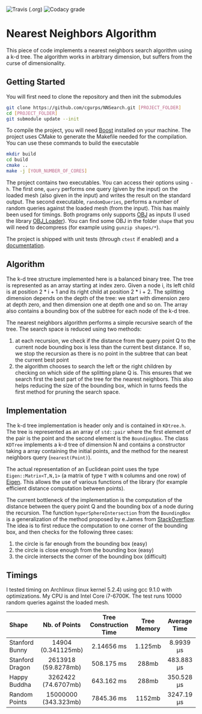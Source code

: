 ![Travis (.org)](https://img.shields.io/travis/cgurps/NNSearch?style=flat-square)
![Codacy grade](https://img.shields.io/codacy/grade/d56fba5d5b514aefbcb469ae29a05dae?style=flat-square)
# Nearest Neighbors Algorithm

This piece of code implements a nearest neighbors search algorithm using a k-d tree.
The algorithm works in arbitrary dimension, but suffers from the curse of dimensionality.

## Getting Started
You will first need to clone the repository and then init the submodules
```sh
git clone https://github.com/cgurps/NNSearch.git [PROJECT_FOLDER]
cd [PROJECT_FOLDER]
git submodule update --init
```
To compile the project, you will need [Boost](https://www.boost.org/) installed on your machine. 
The project uses CMake to generate the Makefile needed for the compilation. You can use these commands to build the executable
```sh
mkdir build
cd build
cmake ..
make -j [YOUR_NUMBER_OF_CORES]
```
The project contains two executables. You can access their options using `-h`. 
The first one, `query` performs one query (given by the input) on the loaded mesh (also given in the input) and writes the result on the standard output.
The second executable, `randomQueries`, performs a number of random queries against the loaded mesh (from the input). 
This has mainly been used for timings. Both programs only supports [OBJ](https://en.wikipedia.org/wiki/Wavefront_.obj_file) 
as inputs (I used the library [OBJ_Loader](https://github.com/Bly7/OBJ-Loader)). You can find some OBJ in the folder `shape`
that you will need to decompress (for example using `gunzip shapes/*`).

The project is shipped with unit tests (through `ctest` if enabled) and a [documentation](https://cgurps.github.io/NNSearch/index.html).

## Algorithm
The k-d tree structure implemented here is a balanced binary tree. 
The tree is represented as an array starting at index zero. Given a node i, its left child is at position 2 * i + 1 and its right child at position 2 * i + 2.
The splitting dimension depends on the depth of the tree: we start with dimension zero at depth zero, and then dimension one at depth one and so on. 
The array also contains a bounding box of the subtree for each node of the k-d tree.

The nearest neighbors algorithm performs a simple recursive search of the tree. The search space is reduced using two methods:
1. at each recursion, we check if the distance from the query point Q to the current node bounding box is less than the current best distance. 
If so, we stop the recursion as there is no point in the subtree that can beat the current best point
2. the algorithm chooses to search the left or the right children by checking on which side of the splitting plane Q is. 
This ensures that we search first the best part of the tree for the nearest neighbors. 
This also helps reducing the size of the bounding box, which in turns feeds the first method for pruning the search space.

## Implementation
The k-d tree implementation is header only and is contained in `KDtree.h`. 
The tree is represented as an array of `std::pair` where the first element of the pair is the point and the second element is the `BoundingBox`.
The class `KDTree` implements a k-d tree of dimension N and contains a constructor taking a array containing the initial points, and the method for the nearest neighbors query (`nearest(Point)`).

The actual representation of an Euclidean point uses the type `Eigen::Matrix<T,N,1>` (a matrix of type `T` with `N` columns and one row) 
of [Eigen](http://eigen.tuxfamily.org/index.php?title=Main_Page). This allows the use of various functions of the library (for example efficient distance computation between points).

The current bottleneck of the implementation is the computation of the distance between the query point Q and the bounding box of a node during the recursion.
The function `hyperSphereIntersection` from the `BoundingBox` is a generalization of the method proposed by e.James from [StackOverflow](https://stackoverflow.com/questions/401847/circle-rectangle-collision-detection-intersection). The idea is to first reduce the computation to one corner of the bounding box, and then checks for the following three cases:
1. the circle is far enough from the bounding box (easy)
2. the circle is close enough from the bounding box (easy)
3. the circle intersects the corner of the bounding box (difficult)

## Timings
I tested timing on Archlinux (linux kernel 5.2.4) using gcc 9.1.0 with optimizations. My CPU is and Intel Core i7-6700K.
The test runs 10000 random queries against the loaded mesh.

| Shape           | Nb. of Points        | Tree Construction Time | Tree Memory  | Average Time |
| :-------------  | :------------------: | :--------------------: | :----------: | :----------: |
| Stanford Bunny  | 14904 (0.341125mb)   | 2.14656 ms              | 1.125mb    |  8.9939 µs  |
| Stanford Dragon | 2613918 (59.8278mb)  | 508.175 ms             | 288mb        | 483.883 µs   |
| Happy Buddha    | 3262422 (74.6707mb)  | 643.162 ms             | 288mb        | 350.528 µs   |
| Random Points   | 15000000 (343.323mb) | 7845.36 ms             | 1152mb       | 3247.19 µs   |
